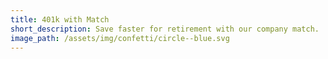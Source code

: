 ```yaml
---
title: 401k with Match
short_description: Save faster for retirement with our company match.
image_path: /assets/img/confetti/circle--blue.svg
---
```

